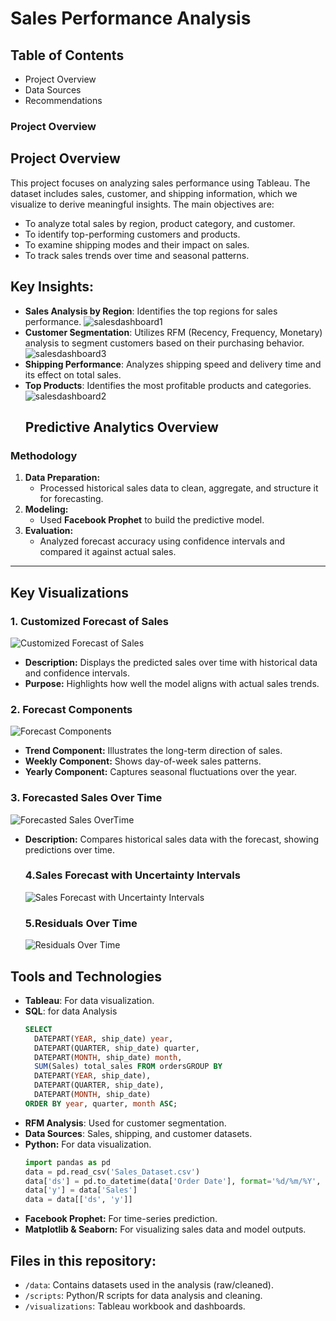 # Sales Performance Analysis
## Table of Contents
- Project Overview
- Data Sources
- Recommendations
### Project Overview

## Project Overview
This project focuses on analyzing sales performance using Tableau. The dataset includes sales, customer, and shipping information, which we visualize to derive meaningful insights. The main objectives are:
- To analyze total sales by region, product category, and customer.
- To identify top-performing customers and products.
- To examine shipping modes and their impact on sales.
- To track sales trends over time and seasonal patterns.

## Key Insights:
- **Sales Analysis by Region**: Identifies the top regions for sales performance.
![salesdashboard1](https://github.com/user-attachments/assets/af2ccdc5-6f58-4217-8d1e-192a255bc3c8)
- **Customer Segmentation**: Utilizes RFM (Recency, Frequency, Monetary) analysis to segment customers based on their purchasing behavior.
  ![salesdashboard3](https://github.com/user-attachments/assets/d9fd682d-7587-47f3-b965-ba3a08295e85)
- **Shipping Performance**: Analyzes shipping speed and delivery time and its effect on total sales.
- **Top Products**: Identifies the most profitable products and categories.
  ![salesdashboard2](https://github.com/user-attachments/assets/3e144c90-e796-460d-bb78-bba516663bbd)
  ## Predictive Analytics Overview

### Methodology
1. **Data Preparation:** 
   - Processed historical sales data to clean, aggregate, and structure it for forecasting.
2. **Modeling:**
   - Used **Facebook Prophet** to build the predictive model.
3. **Evaluation:**
   - Analyzed forecast accuracy using confidence intervals and compared it against actual sales.

---

## Key Visualizations

### 1. Customized Forecast of Sales
![Customized Forecast of Sales](https://github.com/user-attachments/assets/5474be3f-175e-4e71-a128-9b444be00902)

- **Description:** Displays the predicted sales over time with historical data and confidence intervals.
- **Purpose:** Highlights how well the model aligns with actual sales trends.

### 2. Forecast Components
![Forecast Components](https://github.com/user-attachments/assets/ced4850e-0f00-46d8-b415-a7dd2d61a43d)
- **Trend Component:** Illustrates the long-term direction of sales.
- **Weekly Component:** Shows day-of-week sales patterns.
- **Yearly Component:** Captures seasonal fluctuations over the year.

### 3. Forecasted Sales Over Time
![Forecasted Sales OverTime](https://github.com/user-attachments/assets/1dbcd843-6438-4e5e-9ff0-a6a91192af64)
- **Description:** Compares historical sales data with the forecast, showing predictions over time.
  ### 4.Sales Forecast with Uncertainty Intervals
  ![Sales Forecast with Uncertainty Intervals](https://github.com/user-attachments/assets/9a95841a-08d9-4a82-9200-e6f42b4e47e5)
  ### 5.Residuals Over Time
  ![Residuals Over Time](https://github.com/user-attachments/assets/ec1571da-997e-4096-91b0-0dedbd34855e)


## Tools and Technologies
- **Tableau**: For data visualization.
- **SQL**: for data Analysis
  ```sql
  SELECT 
    DATEPART(YEAR, ship_date) year,
    DATEPART(QUARTER, ship_date) quarter,
	DATEPART(MONTH, ship_date) month,
	SUM(Sales) total_sales FROM ordersGROUP BY  
	DATEPART(YEAR, ship_date),
    DATEPART(QUARTER, ship_date),
	DATEPART(MONTH, ship_date)
  ORDER BY year, quarter, month ASC;
- **RFM Analysis**: Used for customer segmentation.
- **Data Sources**: Sales, shipping, and customer datasets.
- **Python:** For data visualization.
  ``` python
  import pandas as pd
  data = pd.read_csv('Sales_Dataset.csv')
  data['ds'] = pd.to_datetime(data['Order Date'], format='%d/%m/%Y', dayfirst=True)
  data['y'] = data['Sales']
  data = data[['ds', 'y']]

- **Facebook Prophet:** For time-series prediction.
- **Matplotlib & Seaborn:** For visualizing sales data and model outputs.

## Files in this repository:
- `/data`: Contains datasets used in the analysis (raw/cleaned).
- `/scripts`: Python/R scripts for data analysis and cleaning.
- `/visualizations`: Tableau workbook and dashboards.


